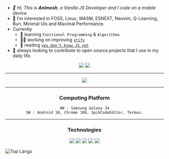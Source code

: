 - *👋 Hi, This is **Animesh**, a Vanilla JS Developer and I code on a mobile device.*
- 💠 I’m interested in FOSS, Linux, WASM, ESNEXT, Neovim, Q-Learning, Bun, Minimal UIs and Maximal Performance.
- Currently
  - 🌱 learning `Functional Programming` & `Algorithms`
  - 👨‍🏭 working on improving [`ytify`](https://github.com/n-ce/ytify/)
  - 📖 reading [`you don't know JS yet`](https://github.com/getify/You-Dont-Know-JS)
- 🤝 always looking to contribute to open source projects that I use in my daily life.

<div align="center">
<a href="https://t.me/encetg"><img src="https://img.shields.io/badge/Telegram-2CA5E0?style=for-the-badge&logo=telegram&logoColor=white"></a>
<a href="https://n-ce.github.io/n-ce/"><img src="https://img.shields.io/badge/Portfolio-%23121011.svg?style=for-the-badge&logo=github"></a>
<br>
<hr>
<img src="https://github-readme-stats.vercel.app/api?username=n-ce&hide_title=true&theme=merko&hide_border=true&hide_rank=true&bg_color=0f01&border_radius=10">
<hr>
<h3>Computing Platform</h3>
<code>HW : Samsung Galaxy J4</code>
<br>
<code>SW : Android 10, Chrome 108, SpckCodeEditor, Termux.</code>
<hr>
<h3>Technologies</h3>

<img src="https://img.shields.io/badge/HTML-E34F26?style=for-the-badge&logo=html5&logoColor=white">
<img src="https://img.shields.io/badge/CSS-1572B6?style=for-the-badge&logo=css3&logoColor=white">
<img src="https://img.shields.io/badge/JavaScript-F7DF1E?style=for-the-badge&logo=javascript&logoColor=black">
<img src="https://img.shields.io/badge/Netlify-00C7B7?style=for-the-badge&logo=netlify&logoColor=white">
<img src="https://img.shields.io/badge/Markdown-777777?style=for-the-badge&logo=markdown&logoColor=white">
</div>

![Top Langs](https://github-readme-stats.vercel.app/api/top-langs/?username=n-ce&langs_count=8&layout=compact&theme=onedark&bg_color=00f1&hide_border=true&hide_title=true&border_radius=10)

<!---
n-ce/n-ce is a ✨ special ✨ repository because its `README.md` (this file) appears on your GitHub profile.
You can click the Preview link to take a look at your changes.
--->
